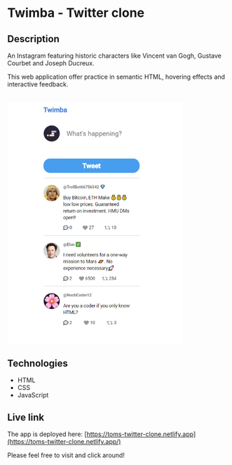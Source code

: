# Twimba - Twitter clone

## Description
An Instagram featuring historic characters like Vincent van Gogh, Gustave Courbet and Joseph Ducreux.

This web application offer practice in semantic HTML, hovering effects and interactive feedback.

<br/>
<img src="twimba.png" alt="Screenshot." width="400px"/>

## Technologies
- HTML
- CSS
- JavaScript

## Live link
The app is deployed here:
[https://toms-twitter-clone.netlify.app](https://toms-twitter-clone.netlify.app/)

Please feel free to visit and click around!
